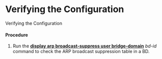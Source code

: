 Verifying the Configuration
===========================

Verifying the Configuration

#### Procedure

1. Run the [**display arp broadcast-suppress user bridge-domain**](cmdqueryname=display+arp+broadcast-suppress+user+bridge-domain) *bd-id* command to check the ARP broadcast suppression table in a BD.